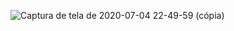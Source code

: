 ![Captura de tela de 2020-07-04 22-49-59 (cópia)](https://user-images.githubusercontent.com/47211806/86524251-9a14c380-be4e-11ea-9602-54ec0b5eee10.png)
